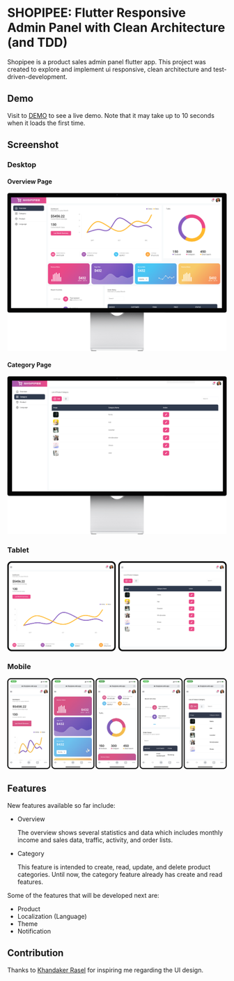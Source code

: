 # SHOPIPEE: Flutter Responsive Admin Panel with Clean Architecture (and TDD)

Shopipee is a product sales admin panel flutter app. This project was created to explore and implement ui responsive, clean architecture and test-driven-development.

## Demo

Visit to [DEMO](https://shopipee.web.app/) to see a live demo. Note that it may take up to 10 seconds when it loads the first time.

## Screenshot

### Desktop

#### Overview Page

![screenshot desktop 1](https://github.com/erderis/shopipee/blob/master/screenshot/desktop-1.png?raw=true)

#### Category Page

![screenshot desktop 2](https://github.com/erderis/shopipee/blob/master/screenshot/desktop-2.png?raw=true)

### Tablet

![screenshot tablet](https://github.com/erderis/shopipee/blob/master/screenshot/tablet.png?raw=true)

### Mobile

![screenshot mobile](https://github.com/erderis/shopipee/blob/master/screenshot/mobile.png?raw=true)

## Features

New features available so far include:

- Overview

  The overview shows several statistics and data which includes monthly income and sales data, traffic, activity, and order lists.

- Category

  This feature is intended to create, read, update, and delete product categories. Until now, the category feature already has create and read features.

Some of the features that will be developed next are:

- Product
- Localization (Language)
- Theme
- Notification

## Contribution

Thanks to [Khandaker Rasel](https://dribbble.com/shots/6568944-Analytics-Admin-UI-Design) for inspiring me regarding the UI design.
